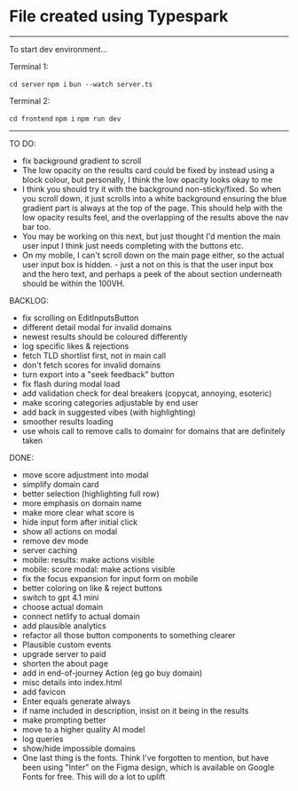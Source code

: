 # File created using Typespark

---

To start dev environment...

Terminal 1:

`cd server`
`npm i`
`bun --watch server.ts`

Terminal 2:

`cd frontend`
`npm i`
`npm run dev`

---

TO DO:

- fix background gradient to scroll
- ⁠The low opacity on the results card could be fixed by instead using a block colour, but personally, I think the low opacity looks okay to me
- ⁠I think you should try it with the background non-sticky/fixed. So when you scroll down, it just scrolls into a white background ensuring the blue gradient part is always at the top of the page. This should help with the low opacity results feel, and the overlapping of the results above the nav bar too.
- ⁠You may be working on this next, but just thought I'd mention the main user input I think just needs completing with the buttons etc.
- ⁠On my mobile, I can't scroll down on the main page either, so the actual user input box is hidden. - just a not on this is that the user input box and the hero text, and perhaps a peek of the about section underneath should be within the 100VH.

BACKLOG:

- fix scrolling on EditInputsButton
- different detail modal for invalid domains
- newest results should be coloured differently
- log specific likes & rejections
- fetch TLD shortlist first, not in main call
- don't fetch scores for invalid domains
- turn export into a "seek feedback" button
- fix flash during modal load
- add validation check for deal breakers (copycat, annoying, esoteric)
- make scoring categories adjustable by end user
- add back in suggested vibes (with highlighting)
- smoother results loading
- use whois call to remove calls to domainr for domains that are definitely taken

DONE:

- move score adjustment into modal
- simplify domain card
- better selection (highlighting full row)
- more emphasis on domain name
- make more clear what score is
- hide input form after initial click
- show all actions on modal
- remove dev mode
- server caching
- mobile: results: make actions visible
- mobile: score modal: make actions visible
- fix the focus expansion for input form on mobile
- better coloring on like & reject buttons
- switch to gpt 4.1 mini
- choose actual domain
- connect netlify to actual domain
- add plausible analytics
- refactor all those button components to something clearer
- Plausible custom events
- upgrade server to paid
- shorten the about page
- add in end-of-journey Action (eg go buy domain)
- misc details into index.html
- add favicon
- Enter equals generate always
- if name included in description, insist on it being in the results
- make prompting better
- move to a higher quality AI model
- log queries
- show/hide impossible domains
- ⁠One last thing is the fonts. Think I've forgotten to mention, but have been using "Inter" on the Figma design, which is available on Google Fonts for free. This will do a lot to uplift
